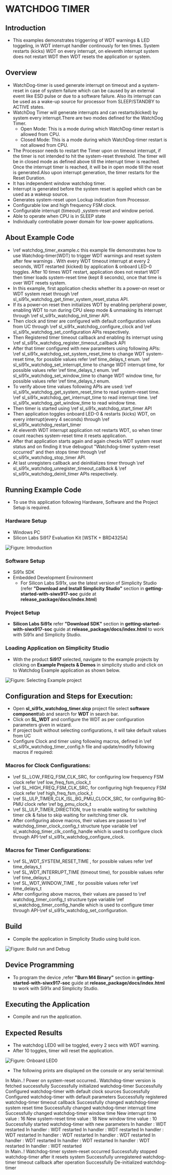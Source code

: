 # WATCHDOG TIMER

## Introduction

- This examples demonstrates triggerring of WDT warnings & LED toggeling, in WDT interrupt handler continously for ten times. System restarts (kicks) WDT on every interrupt, on eleventh interrupt system does not restart WDT then WDT resets the application or system.

## Overview

- WatchDog-timer is used generate interrupt on timeout and a system-reset in case of system failure which can be caused by an external event like ESD pulse or due to a software failure. Also its interrupt can be used as a wake-up source for processor from SLEEP/STANDBY to ACTIVE states.
- WatchDog Timer will generate interrupts and can restarts(kicked) by system every interrupt.There are two modes defined for the WatchDog Timer.
  - Open Mode: This is a mode during which WatchDog-timer restart is allowed from CPU.
  - Closed Mode: This is a mode during which WatchDog-timer restart is not allowed from CPU.
- The Processor needs to restart the Timer upon on timeout interrupt, if the timer is not intended to hit the system-reset threshold. The timer will be in closed mode as defined above till the interrupt timer is reached. Once the interrupt timer is reached, it will be in open mode till the reset is generated.Also upon interrupt generation, the timer restarts for the Reset Duration.
- It has independent window watchdog timer.
- Interrupt is generated before the system reset is applied which can be used as a wakeup source.
- Generates system-reset upon Lockup indication from Processor.
- Configurable low and high frequency FSM clock.
- Configurable interrupt (timeout) ,system-reset and window period.
- Able to operate when CPU is in SLEEP state
- Individually controllable power domain for low-power applications.

## About Example Code

- \ref watchdog_timer_example.c this example file demonstrates how to use Watchdog-timer(WDT) to trigger WDT warnings and reset system after few warnings .
  With every WDT timeout interrupt at every 2 seconds, WDT restarted (kicked) by application & onboard LED-0 toggles. After 10 times WDT restart, application does not restart WDT then timer
  loads system-reset time (kept 8 seconds), once that time is over WDT resets system.
- In this example, first application checks whether its a power-on reset or WDT system reset through \ref sl_si91x_watchdog_get_timer_system_reset_status API.
- If its a power-on reset then initializes WDT by enabling peripheral power, enabling WDT to run during CPU sleep mode & unmasking its interrupt through \ref sl_si91x_watchdog_init_timer API.
- Then clock and timer are configured with default configuration values from UC through \ref sl_si91x_watchdog_configure_clock and \ref sl_si91x_watchdog_set_configuration APIs respectively.
- Then Registered timer timeout callback and enabling its interrupt using \ref sl_si91x_watchdog_register_timeout_callback API
- After that timer configured with new parameters using following APIs:
  \ref sl_si91x_watchdog_set_system_reset_time to change WDT system-reset time, for possible values refer \ref time_delays_t enum.
  \ref sl_si91x_watchdog_set_interrupt_time to change WDT interrupt time, for possible values refer \ref time_delays_t enum.
  \ref sl_si91x_watchdog_set_window_time to change WDT window time, for possible values refer \ref time_delays_t enum.
- To verify above time values following APIs are used:
  \ref sl_si91x_watchdog_get_system_reset_time to read system-reset time.
  \ref sl_si91x_watchdog_get_interrupt_time to read interrupt time.
  \ref sl_si91x_watchdog_get_window_time to read window time.
- Then timer is started using \ref sl_si91x_watchdog_start_timer API
- Then application toggles onboard LED-0 & restarts (kicks) WDT, on every interrupt(every 4 seconds) through \ref sl_si91x_watchdog_restart_timer
- At eleventh WDT interrupt application not restarts WDT, so when timer count reaches system-reset time it resets application.
- After that application starts again and again checks WDT system reset status and on finding it true debugout "Watchdog-timer system-reset occurred" and then stops timer through
  \ref sl_si91x_watchdog_stop_timer API.
- At last unregisters callback and deinitializes timer through \ref sl_si91x_watchdog_unregister_timeout_callback & \ref sl_si91x_watchdog_deinit_timer APIs respectively.

## Running Example Code

- To use this application following Hardware, Software and the Project Setup is required.

### Hardware Setup

- Windows PC
- Silicon Labs Si917 Evaluation Kit [WSTK + BRD4325A]

![Figure: Introduction](resources/readme/image514a.png)

### Software Setup

- Si91x SDK
- Embedded Development Environment
  - For Silicon Labs Si91x, use the latest version of Simplicity Studio (refer **"Download and Install Simplicity Studio"** section in **getting-started-with-siwx917-soc** guide at **release_package/docs/index.html**)

### Project Setup

- **Silicon Labs Si91x** refer **"Download SDK"** section in **getting-started-with-siwx917-soc** guide at **release_package/docs/index.html** to work with Si91x and Simplicity Studio.

### Loading Application on Simplicity Studio

- With the product **Si917** selected, navigate to the example projects by clicking on **Example Projects & Demos**
  in simplicity studio and click on to Watchdog Example application as shown below.

![Figure: Selecting Example project](resources/readme/image514b.png)

## Configuration and Steps for Execution:

- Open **sl_si91x_watchdog_timer.slcp** project file select **software component**tab and search for **WDT** in search bar.
- Click on **SL_WDT** and configure the WDT as per configuration parameters given in wizard.
- If project built without selecting configurations, it will take default values from UC
- Configure Clock and timer using following macros, defined in \ref sl_si91x_watchdog_timer_config.h file and update/modify following macros if required:

### Macros for Clock Configurations:

- \ref SL_LOW_FREQ_FSM_CLK_SRC, for configuring low frequency FSM clock refer \ref low_freq_fsm_clock_t
- \ref SL_HIGH_FREQ_FSM_CLK_SRC, for configuring high frequency FSM clock refer \ref high_freq_fsm_clock_t
- \ref SL_ULP_TIMER_CLK_ISL_BG_PMU_CLOCK_SRC, for configuring BG-PMU clock refer \ref bg_pmu_clock_t
- \ref SL_ULP_TIMER_DIRECTION, true to enable waiting for switching timer clk & false to skip waiting for switching timer clk.
- After configuring above macros, their values are passed to \ref watchdog_timer_clock_config_t structure type variable \ref sl_watchdog_timer_clk_config_handle which is used to configure clock through API-\ref sl_si91x_watchdog_configure_clock.

### Macros for Timer Configurations:

- \ref SL_WDT_SYSTEM_RESET_TIME , for possible values refer \ref time_delays_t
- \ref SL_WDT_INTERRUPT_TIME (timeout time), for possible values refer \ref time_delays_t
- \ref SL_WDT_WINDOW_TIME , for possible values refer \ref time_delays_t
- After configuring above macros, their values are passed to \ref watchdog_timer_config_t structure type variable \ref sl_watchdog_timer_config_handle which is used to configure timer through API-\ref sl_si91x_watchdog_set_configuration.

## Build

- Compile the application in Simplicity Studio using build icon.

![Figure: Build run and Debug](resources/readme/image514c.png)

## Device Programming

- To program the device ,refer **"Burn M4 Binary"** section in **getting-started-with-siwx917-soc** guide at **release_package/docs/index.html** to work with Si91x and Simplicity Studio.

## Executing the Application

- Compile and run the application.

## Expected Results

- The watchdog LED0 will be toggled, every 2 secs with WDT warning.
- After 10 toggles, timer will reset the application.

![Figure: Onboard LED0](resources/readme/image514d.png)

- The following prints are displayed on the console or any serial terminal:

In Main..!
Power on system-reset occurred..
Watchdog-timer version is fetched successfully
Successfully initialized watchdog-timer
Successfully Configured watchdog-timer with default clock sources
Successfully Configured watchdog-timer with default parameters
Successfully registered watchdog-timer timeout callback
Successfully changed watchdog-timer system reset time
Successfully changed watchdog-timer interrupt time
Successfully changed watchdog-timer window time
New interrupt time value : 16
New system-reset time value : 18
New window time value : 10
Successfully started watchdog-timer with new parameters
In handler : WDT restarted
In handler : WDT restarted
In handler : WDT restarted
In handler : WDT restarted
In handler : WDT restarted
In handler : WDT restarted
In handler : WDT restarted
In handler : WDT restarted
In handler : WDT restarted
In handler : WDT restarted  
 In Main..!
Watchdog-timer system-reset occurred
Successfully stopped watchdog-timer after it resets system
Successfully unregistered watchdog-timer timeout callback after operation
Successfully De-initialized watchdog-timer
